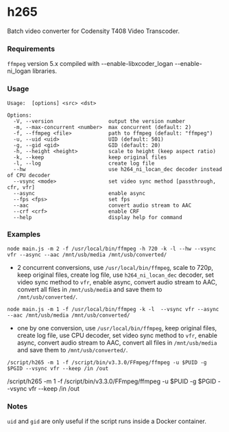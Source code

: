 # h265

Batch video converter for Codensity T408 Video Transcoder.

### Requirements
`ffmpeg` version 5.x compiled with --enable-libxcoder_logan --enable-ni_logan libraries.

### Usage

```
Usage:  [options] <src> <dst>

Options:
  -V, --version                  output the version number
  -m, --max-concurrent <number>  max concurrent (default: 2)
  -f, --ffmpeg <file>            path to ffmpeg (default: "ffmpeg")
  -u, --uid <uid>                UID (default: 501)
  -g, --gid <gid>                GID (default: 20)
  -h, --height <height>          scale to height (keep aspect ratio)
  -k, --keep                     keep original files
  -l, --log                      create log file
  --hw                           use h264_ni_locan_dec decoder instead of CPU decoder
  --vsync <mode>                 set video sync method [passthrough, cfr, vfr]
  --async                        enable async
  --fps <fps>                    set fps
  --aac                          convert audio stream to AAC
  --crf <crf>                    enable CRF
  --help                         display help for command
```

### Examples
`node main.js -m 2 -f /usr/local/bin/ffmpeg -h 720 -k -l --hw --vsync vfr --async --aac /mnt/usb/media /mnt/usb/converted/`

- 2 concurrent conversions, use `/usr/local/bin/ffmpeg`, scale to 720p, keep original files, create log file, use `h264_ni_locan_dec` decoder, set video sync method to `vfr`, enable async, convert audio stream to AAC, convert all files in `/mnt/usb/media` and save them to `/mnt/usb/converted/`.

`node main.js -m 1 -f /usr/local/bin/ffmpeg -k -l  --vsync vfr --async --aac /mnt/usb/media /mnt/usb/converted/`

- one by one conversion, use `/usr/local/bin/ffmpeg`, keep original files, create log file, use CPU decoder, set video sync method to `vfr`, enable async, convert audio stream to AAC, convert all files in `/mnt/usb/media` and save them to `/mnt/usb/converted/`.

`/script/h265 -m 1 -f /script/bin/v3.3.0/FFmpeg/ffmpeg -u $PUID -g $PGID --vsync vfr --keep /in /out`

/script/h265 -m 1 -f /script/bin/v3.3.0/FFmpeg/ffmpeg -u $PUID -g $PGID --vsync vfr --keep /in /out
### Notes
`uid` and `gid` are only useful if the script runs inside a Docker container.
